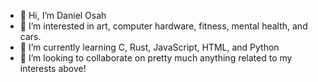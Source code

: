 - 👋 Hi, I’m Daniel Osah
- 👀 I’m interested in art, computer hardware, fitness, mental health, and cars.
- 🌱 I’m currently learning C, Rust, JavaScript, HTML, and Python
- 💞️ I’m looking to collaborate on pretty much anything related to my interests above!

<!---
onisoyyc/onisoyyc is a ✨ special ✨ repository because its `README.md` (this file) appears on your GitHub profile.
You can click the Preview link to take a look at your changes.
--->
